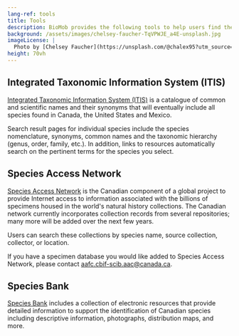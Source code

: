 ```yaml
---
lang-ref: tools
title: Tools
description: BioMob provides the following tools to help users find the information they need.
background: /assets/images/chelsey-faucher-TqVPWJE_a4E-unsplash.jpg
imageLicense: |
  Photo by [Chelsey Faucher](https://unsplash.com/@chalex95?utm_source=unsplash&amp;utm_medium=referral&amp;utm_content=creditCopyText) on [Unsplash](https://unsplash.com/?utm_source=unsplash&utm_medium=referral&utm_content=creditCopyText)
height: 70vh
---
```


## Integrated Taxonomic Information System (ITIS)

[Integrated Taxonomic Information System (ITIS)](https://www.cbif.gc.ca/eng/home/?id=1381347793621) is a catalogue of common and scientific names and their synonyms that will eventually include all species found in Canada, the United States and Mexico.

Search result pages for individual species include the species nomenclature, synonyms, common names and the taxonomic hierarchy (genus, order, family, etc.). In addition, links to resources automatically search on the pertinent terms for the species you select.

## Species Access Network

[Species Access Network](https://www.cbif.gc.ca/eng/home/?id=1381348141137) is the Canadian component of a global project to provide Internet access to information associated with the billions of specimens housed in the world's natural history collections. The Canadian network currently incorporates collection records from several repositories; many more will be added over the next few years.

Users can search these collections by species name, source collection, collector, or location.

If you have a specimen database you would like added to Species Access Network, please contact aafc.cbif-scib.aac@canada.ca.

## Species Bank

[Species Bank](https://www.cbif.gc.ca/eng/home/?id=1370403266204) includes a collection of electronic resources that provide detailed information to support the identification of Canadian species including descriptive information, photographs, distribution maps, and more.